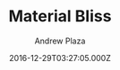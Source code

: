 ---
title: Material Bliss
github: https://github.com/InsidiousMind/material-bliss-jekyll-theme
demo: https://code.liquidthink.net
author: Andrew Plaza
ssg:
  - Jekyll
cms:
  - No Cms
date: 2016-12-29T03:27:05.000Z
description: >-
  A Material Theme for Jekyll created with React, Redux, and React-Router
  transpiled with Webpack
stale: true
---